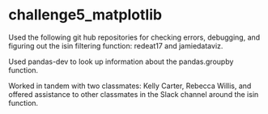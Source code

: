 # challenge5_matplotlib

Used the following git hub repositories for checking errors, debugging, and figuring out the isin filtering function: redeat17 and jamiedataviz.

Used pandas-dev to look up information about the pandas.groupby function.

Worked in tandem with two classmates: Kelly Carter, Rebecca Willis, and offered assistance to other classmates in the Slack channel around the isin function.